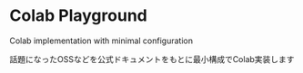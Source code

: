 # Colab Playground

Colab implementation with minimal configuration

話題になったOSSなどを公式ドキュメントをもとに最小構成でColab実装します
